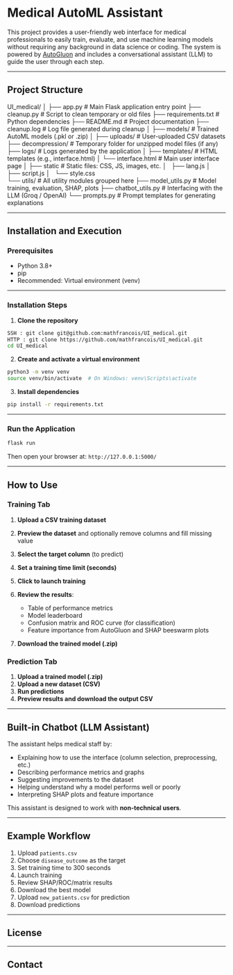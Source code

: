 # Medical AutoML Assistant

This project provides a user-friendly web interface for medical professionals to easily train, evaluate, and use machine learning models without requiring any background in data science or coding. The system is powered by [AutoGluon](https://auto.gluon.ai/) and includes a conversational assistant (LLM) to guide the user through each step.

---

## Project Structure

UI_medical/
│
├── app.py                   # Main Flask application entry point
├── cleanup.py               # Script to clean temporary or old files
├── requirements.txt         # Python dependencies
├── README.md                # Project documentation
├── cleanup.log              # Log file generated during cleanup
│
├── models/                  # Trained AutoML models (.pkl or .zip)
│
├── uploads/                 # User-uploaded CSV datasets
├── decompression/           # Temporary folder for unzipped model files (if any)
├── logs/                    # Logs generated by the application
│
├── templates/               # HTML templates (e.g., interface.html)
│   └── interface.html       # Main user interface page
│
├── static                   # Static files: CSS, JS, images, etc.
│   ├── lang.js
│   ├── script.js
│   └── style.css               
└── utils/                   # All utility modules grouped here
    ├── model_utils.py       # Model training, evaluation, SHAP, plots
    ├── chatbot_utils.py     # Interfacing with the LLM (Groq / OpenAI)
    └── prompts.py           # Prompt templates for generating explanations


---

## Installation and Execution

### Prerequisites

* Python 3.8+
* pip
* Recommended: Virtual environment (venv)

---

### Installation Steps

1. **Clone the repository**

```bash
SSH : git clone git@github.com:mathfrancois/UI_medical.git 
HTTP : git clone https://github.com/mathfrancois/UI_medical.git
cd UI_medical
```

2. **Create and activate a virtual environment**

```bash
python3 -m venv venv
source venv/bin/activate  # On Windows: venv\Scripts\activate
```

3. **Install dependencies**

```bash
pip install -r requirements.txt
```

---

### Run the Application

```bash
flask run
```

Then open your browser at: `http://127.0.0.1:5000/`

---

## How to Use

### Training Tab

1. **Upload a CSV training dataset**
2. **Preview the dataset** and optionally remove columns and fill missing value
3. **Select the target column** (to predict)
4. **Set a training time limit (seconds)**
5. **Click to launch training**
6. **Review the results**:

   * Table of performance metrics
   * Model leaderboard
   * Confusion matrix and ROC curve (for classification)
   * Feature importance from AutoGluon and SHAP beeswarm plots
7. **Download the trained model (.zip)**

### Prediction Tab

1. **Upload a trained model (.zip)**
2. **Upload a new dataset (CSV)**
3. **Run predictions**
4. **Preview results and download the output CSV**

---

## Built-in Chatbot (LLM Assistant)

The assistant helps medical staff by:

* Explaining how to use the interface (column selection, preprocessing, etc.)
* Describing performance metrics and graphs
* Suggesting improvements to the dataset
* Helping understand why a model performs well or poorly
* Interpreting SHAP plots and feature importance

This assistant is designed to work with **non-technical users**.

---

## Example Workflow

1. Upload `patients.csv`
2. Choose `disease_outcome` as the target
3. Set training time to 300 seconds
4. Launch training
5. Review SHAP/ROC/matrix results
6. Download the best model
7. Upload `new_patients.csv` for prediction
8. Download predictions

---

## License

---

## Contact

